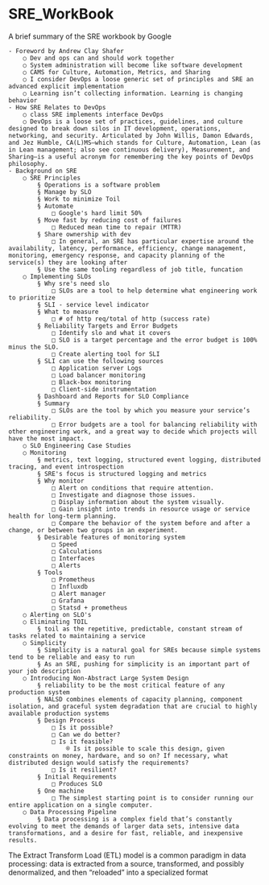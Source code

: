 # SRE_WorkBook
A brief summary of the SRE workbook by Google

	- Foreword by Andrew Clay Shafer
		○ Dev and ops can and should work together
		○ System administration will become like software development
		○ CAMS for Culture, Automation, Metrics, and Sharing
		○ I consider DevOps a loose generic set of principles and SRE an advanced explicit implementation
		○ Learning isn’t collecting information. Learning is changing behavior
	- How SRE Relates to DevOps
		○ class SRE implements interface DevOps
		○ DevOps is a loose set of practices, guidelines, and culture designed to break down silos in IT development, operations, networking, and security. Articulated by John Willis, Damon Edwards, and Jez Humble, CA(L)MS—which stands for Culture, Automation, Lean (as in Lean management; also see continuous delivery), Measurement, and Sharing—is a useful acronym for remembering the key points of DevOps philosophy. 
	- Background on SRE
		○ SRE Principles
			§ Operations is a software problem
			§ Manage by SLO
			§ Work to minimize Toil
			§ Automate
				□ Google's hard limit 50%
			§ Move fast by reducing cost of failures
				□ Reduced mean time to repair (MTTR)
			§ Share ownership with dev
				□ In general, an SRE has particular expertise around the availability, latency, performance, efficiency, change management, monitoring, emergency response, and capacity planning of the service(s) they are looking after
			§ Use the same tooling regardless of job title, funcation
		○ Implementing SLOs
			§ Why sre's need slo
				□ SLOs are a tool to help determine what engineering work to prioritize
			§ SLI - service level indicator
			§ What to measure
				□ # of http req/total of http (success rate)
			§ Reliability Targets and Error Budgets
				□ Identify slo and what it covers
				□ SLO is a target percentage and the error budget is 100% minus the SLO.
				□ Create alerting tool for SLI
			§ SLI can use the following sources
				□ Application server Logs
				□ Load balancer monitoring
				□ Black-box monitoring
				□ Client-side instrumentation
			§ Dashboard and Reports for SLO Compliance
			§ Summary
				□ SLOs are the tool by which you measure your service’s reliability.
				□ Error budgets are a tool for balancing reliability with other engineering work, and a great way to decide which projects will have the most impact.
		○ SLO Engineering Case Studies
		○ Monitoring
			§ metrics, text logging, structured event logging, distributed tracing, and event introspection
			§ SRE's focus is structured logging and metrics
			§ Why monitor
				□ Alert on conditions that require attention.
				□ Investigate and diagnose those issues.
				□ Display information about the system visually.
				□ Gain insight into trends in resource usage or service health for long-term planning.
				□ Compare the behavior of the system before and after a change, or between two groups in an experiment.
			§ Desirable features of monitoring system
				□ Speed
				□ Calculations
				□ Interfaces
				□ Alerts
			§ Tools
				□ Prometheus
				□ Influxdb
				□ Alert manager
				□ Grafana
				□ Statsd + prometheus
		○ Alerting on SLO's
		○ Eliminating TOIL
			§ toil as the repetitive, predictable, constant stream of tasks related to maintaining a service
		○ Simplicity
			§ Simplicity is a natural goal for SREs because simple systems tend to be reliable and easy to run
			§ As an SRE, pushing for simplicity is an important part of your job description
		○ Introducing Non-Abstract Large System Design
			§ reliability to be the most critical feature of any production system
			§ NALSD combines elements of capacity planning, component isolation, and graceful system degradation that are crucial to highly available production systems
			§ Design Process
				□ Is it possible?
				□ Can we do better?
				□ Is it feasible?
					® Is it possible to scale this design, given constraints on money, hardware, and so on? If necessary, what distributed design would satisfy the requirements?
				□ Is it resilient?
			§ Initial Requirements
				□ Produces SLO
			§ One machine
				□ The simplest starting point is to consider running our entire application on a single computer.
		○ Data Processing Pipeline
			§ Data processing is a complex field that’s constantly evolving to meet the demands of larger data sets, intensive data transformations, and a desire for fast, reliable, and inexpensive results.
The Extract Transform Load (ETL) model is a common paradigm in data processing: data is extracted from a source, transformed, and possibly denormalized, and then “reloaded” into a specialized format
